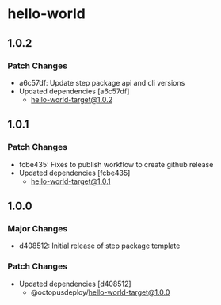 # hello-world

## 1.0.2

### Patch Changes

-   a6c57df: Update step package api and cli versions
-   Updated dependencies [a6c57df]
    -   hello-world-target@1.0.2

## 1.0.1

### Patch Changes

-   fcbe435: Fixes to publish workflow to create github release
-   Updated dependencies [fcbe435]
    -   hello-world-target@1.0.1

## 1.0.0

### Major Changes

-   d408512: Initial release of step package template

### Patch Changes

-   Updated dependencies [d408512]
    -   @octopusdeploy/hello-world-target@1.0.0
